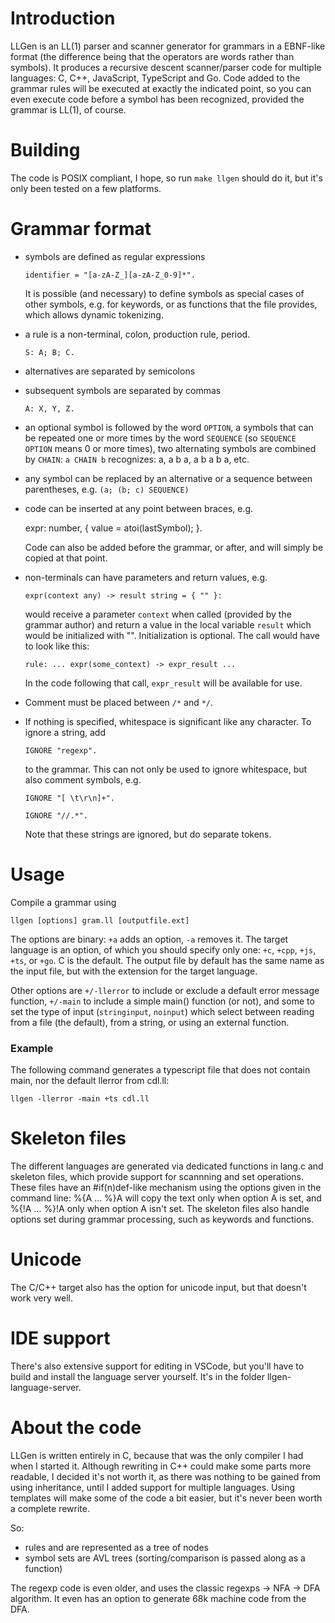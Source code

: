 # Introduction

LLGen is an LL(1) parser and scanner generator for grammars in a EBNF-like format (the difference being that the operators are words rather than symbols). It produces a recursive descent scanner/parser code for multiple languages: C, C++, JavaScript, TypeScript and Go. Code added to the grammar rules will be executed at exactly the indicated point, so you can even execute code before a symbol has been recognized, provided the grammar is LL(1), of course.

# Building

The code is POSIX compliant, I hope, so run `make llgen` should do it, but it's only been tested on a few platforms.

# Grammar format

- symbols are defined as regular expressions

    `identifier = "[a-zA-Z_][a-zA-Z_0-9]*".`

  It is possible (and necessary) to define symbols as special cases of
  other symbols, e.g. for keywords, or as functions that the file provides, which allows dynamic tokenizing.

- a rule is a non-terminal, colon, production rule, period.

    `S: A; B; C.`

- alternatives are separated by semicolons

- subsequent symbols are separated by commas

    `A: X, Y, Z.`

- an optional symbol is followed by the word `OPTION`, a symbols that can be repeated one or more times by the word `SEQUENCE` (so `SEQUENCE OPTION` means 0 or more times), two alternating symbols are combined by `CHAIN`: `a CHAIN b` recognizes: a, a b a, a b a b a, etc.

- any symbol can be replaced by an alternative or a sequence between parentheses, e.g. `(a; (b; c) SEQUENCE)`

- code can be inserted at any point between braces, e.g.

    expr: number, { value = atoi(lastSymbol); }.

  Code can also be added before the grammar, or after, and will simply be copied at that point.

- non-terminals can have parameters and return values, e.g.

    `expr(context any) -> result string = { "" }:`

  would receive a parameter `context` when called (provided by the grammar author) and return a value in the local variable `result` which would be initialized with "".
  Initialization is optional. The call would have to look like this:

    `rule: ... expr(some_context) -> expr_result ...`

  In the code following that call, `expr_result` will be available for use.

- Comment must be placed between `/*` and `*/`.

- If nothing is specified, whitespace is significant like any character. To ignore   a string, add

  `IGNORE "regexp".`

  to the grammar. This can not only be used to ignore whitespace, but also
  comment symbols, e.g.

    `IGNORE "[ \t\r\n]+".`

    `IGNORE "//.*".`
  
  Note that these strings are ignored, but do separate tokens.

# Usage

Compile a grammar using

    llgen [options] gram.ll [outputfile.ext]

The options are binary: `+a` adds an option, `-a` removes it. The target language is an option, of which you should specify only one: `+c`, `+cpp`, `+js`, `+ts`, or `+go`. C is the default. The output file by default has the same name as the input file, but with the extension for the target language.

Other options are `+/-llerror` to include or exclude a default error message function, `+/-main` to include a simple main() function (or not), and some to set the type of input (`stringinput`, `noinput`) which select between reading from a file (the default), from a string, or using an external function.

### Example

The following command generates a typescript file that does not contain main, nor the default llerror from cdl.ll:

    llgen -llerror -main +ts cdl.ll

# Skeleton files

The different languages are generated via dedicated functions in lang.c and skeleton files, which provide support for scannning and set operations. These files have an #if(n)def-like mechanism using the options given in the command line: %{A ... %}A will copy the text only when option A is set, and %{!A ... %}!A only when option A isn't set. The skeleton files also handle options set during grammar processing, such as keywords and functions.

# Unicode

The C/C++ target also has the option for unicode input, but that doesn't work very well.

# IDE support

There's also extensive support for editing in VSCode, but you'll have to build and install the language server yourself. It's in the folder llgen-language-server.

# About the code

LLGen is written entirely in C, because that was the only compiler I had when
I started it. Although rewriting in C++ could make some parts more readable,
I decided it's not worth it, as there was nothing to be gained from using
inheritance, until I added support for multiple languages. Using templates
will make some of the code a bit easier, but it's never been worth a complete
rewrite.

So:
- rules and are represented as a tree of nodes
- symbol sets are AVL trees (sorting/comparison is passed along as a function)

The regexp code is even older, and uses the classic regexps -> NFA -> DFA
algorithm. It even has an option to generate 68k machine code from the DFA.
